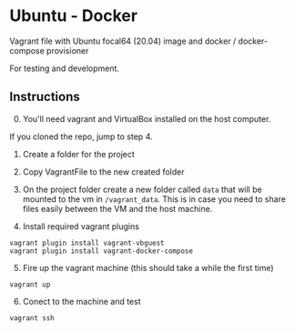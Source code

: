 # Ubuntu - Docker 

Vagrant file with Ubuntu focal64 (20.04) image and docker / docker-compose provisioner

For testing and development.

## Instructions

0. You'll need vagrant and VirtualBox installed on the host computer.

If you cloned the repo, jump to step 4.

1. Create a folder for the project

2. Copy VagrantFile to the new created folder

3. On the project folder create a new folder called `data` that will be mounted to the vm in `/vagrant_data`.
This is in case you need to share files easily between the VM and the host machine.

4. Install required vagrant plugins
```
vagrant plugin install vagrant-vbguest
vagrant plugin install vagrant-docker-compose
```

5. Fire up the vagrant machine (this should take a while the first time)
```
vagrant up
```

6. Conect to the machine and test
```
vagrant ssh
```